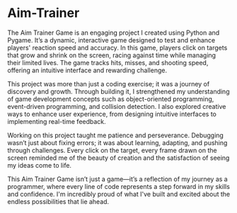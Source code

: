 # Aim-Trainer

The Aim Trainer Game is an engaging project I created using Python and Pygame. It’s a dynamic, interactive game designed to test and enhance players' reaction speed and accuracy. In this game, players click on targets that grow and shrink on the screen, racing against time while managing their limited lives. The game tracks hits, misses, and shooting speed, offering an intuitive interface and rewarding challenge.

This project was more than just a coding exercise; it was a journey of discovery and growth.  Through building it, I strengthened my understanding of game development concepts such as object-oriented programming, event-driven programming, and collision detection. I also explored creative ways to enhance user experience, from designing intuitive interfaces to implementing real-time feedback.

Working on this project taught me patience and perseverance. Debugging wasn’t just about fixing errors; it was about learning, adapting, and pushing through challenges. Every click on the target, every frame drawn on the screen reminded me of the beauty of creation and the satisfaction of seeing my ideas come to life.

This Aim Trainer Game isn’t just a game—it’s a reflection of my journey as a programmer, where every line of code represents a step forward in my skills and confidence. I'm incredibly proud of what I've built and excited about the endless possibilities that lie ahead. 
